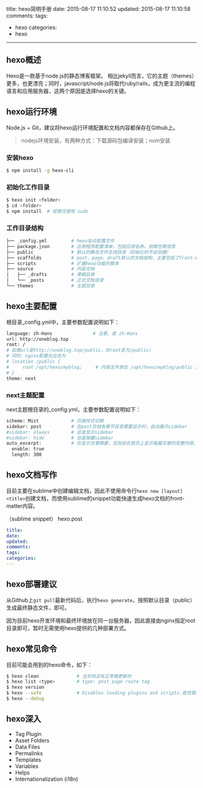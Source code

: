 title: hexo简明手册
date: 2015-08-17 11:10:52
updated: 2015-08-17 11:10:58
comments: 
tags:
- hexo
categories:
- hexo
---

## hexo概述

Hexo是一款基于node.js的静态博客框架。
相比jekyll而言，它的主题（themes）更多，也更漂亮；同时，javascript/node.js将取代ruby/rails，成为更主流的编程语言和应用服务器，这两个原因是选择hexo的关键。

## hexo运行环境

Node.js + Git，建议将hexo运行环境配置和文档内容都保存在Github上。

> nodejs环境安装，有两种方式：下载源码包编译安装；nvm安装

### 安装hexo

```bash
$ npm install -g hexo-cli
```

### 初始化工作目录

```bash
$ hexo init <folder>
$ cd <folder>
$ npm install  # 视情况使用 sudo
```

### 工作目录结构

```bash
├── _config.yml         # hexo站点配置文件
├── package.json        # 应用程序配置清单，包括应用名称、依赖包等信息
├── public              # 默认的静态文件生成目录｛初始化时不会创建｝
├── scaffolds           # post、page、draft默认的文档结构，主要包括了front-matter内容
├── scripts             # 扩展hexo功能的脚本
├── source              # 内容文档
|   ├── _drafts         # 草稿目录
|   └── _posts          # 正式文档目录
└── themes              # 主题目录
```

## hexo主要配置

根目录_config.yml中，主要参数配置说明如下：

```bash
language: zh-Hans               # 注意，是 zh-Hans
url: http://oneblog.top         
root: /                         
# 如果url是http://oneblog.top/public，则root变为/public/
# 同时，nginx配置也应改为
# location /public {
#     root /opt/hexo/myblog;     # 内容文件放在 /opt/hexo/myblog/public 目录下   
# }
theme: next
```

### next主题配置

next主题根目录的_config.yml，主要参数配置说明如下：

```bash
scheme: Mist            # 页眉样式切换
sidebar: post           # 在post文档有章节目录需要显示时，自动展示sidebar
#sidebar: always        # 总是显示sidebar
#sidebar: hide          # 总是隐藏sidebar
auto_excerpt:           # 仅显示文章摘要，否则会在首页上显示每篇文章的完整内容，可能导致页面非常长。
  enable: true
  length: 300
```

## hexo文档写作

目前主要在sublime中创建编辑文档，因此不使用命令行`hexo new [layout] <title>`创建文档，而使用sublime的snippet功能快速生成hexo文档的front-matter内容。

（sublime snippet） hexo.post

```yaml
title: 
date: 
updated: 
comments: 
tags:
categories:
---
```

## hexo部署建议

从Github上`git pull`最新代码后，执行`hexo generate`，按照默认目录（public）生成最终静态文件，即可。

因为目前hexo开发环境和最终环境放在同一台服务器，因此直接由nginx指定root目录即可，暂时无需使用hexo提供的几种部署方式。

## hexo常见命令

目前可能会用到的hexo命令，如下：

```bash
$ hexo clean              # 当文档没有正常被更新时
$ hexo list <type>        # type: post page route tag
$ hexo version
$ hexo --safe             # Disables loading plugins and scripts.查找错误时使用
$ hexo --debug                      
```

## hexo深入

+ Tag Plugin
+ Asset Folders
+ Data Files
+ Permalinks
+ Templates
+ Variables
+ Helps
+ Internationalization (i18n)
